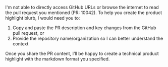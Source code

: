 I'm not able to directly access GitHub URLs or browse the internet to read the pull request you mentioned (PR: 10042). To help you create the product highlight blurb, I would need you to:

1. Copy and paste the PR description and key changes from the GitHub pull request, or
2. Provide the repository name/organization so I can better understand the context

Once you share the PR content, I'll be happy to create a technical product highlight with the markdown format you specified.